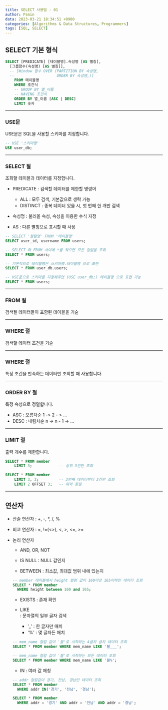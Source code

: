 ```yaml
---
title: SELECT 사용법 - 01
author: Psmin
data: 2023-03-21 18:34:51 +0900
categories: [Algorithms & Data Structures, Programmers]
tags: [SQL, SELECT]
---
```


## SELECT 기본 형식

```SQL
SELECT [PREDICATE] [테이블명].속성명 [AS 별칭],
  [그룹함수(속성명) [AS 별칭]],
  -- [Window 함수 OVER (PARTITION BY 속성명,
  --                   ORDER BY 속성명,)]
	FROM 테이블명
	WHERE 조건식
	-- GROUP BY 열_이름
	-- HAVING 조건식
	ORDER BY 열_이름 [ASC | DESC]
	LIMIT 숫자
```

---

### USE문

USE문은 SQL을 사용할 스키마를 지정합니다.

```sql
-- USE '스키마명'
USE user_db;
```

---

### SELECT 절

조회할 테이블과 데이터를 지정합니다.

- PREDICATE : 검색할 데이터를 제한할 명령어

  - ALL : 모두 검색, 기본값으로 생략 가능
  - DISTINCT : 종복 데이터 있을 시, 첫 번째 한 개만 검색

- 속성명 : 불러올 속성, 속성을 이용한 수식 지정

- AS : 다른 별칭으로 표시할 때 사용

```sql
-- SELECT '컬럼명' FROM '테이블명'
SELECT user_id, username FROM users;

-- SELECT 와 FROM 사이에 *를 적으면 모든 컬럼을 조회
SELECT * FROM users;

-- 기본적으로 테이블명은 스키마명.테이블명 으로 표현
SELECT * FROM user_db.users;

-- USE문으로 스키마를 지정해주면 (USE user_db;) 테이블명 으로 표현 가능
SELECT * FROM users;
```

---

### FROM 절

검색될 데이터들이 포함된 테이블을 기술

---

### WHERE 절

검색할 데이터 조건을 기술

---

### WHERE 절

특정 조건을 만족하는 데이터만 조회할 때 사용합니다.

---

### ORDER BY 절

특정 속성으로 정렬합니다.

- ASC : 오름차순 1 -> 2 - > ...
- DESC : 내림차순 n -> n - 1 -> ...

---

### LIMIT 절

출력 개수를 제한합니다.

```sql
SELECT * FROM member
	LIMIT 3;    		-- 상위 3건만 조회

SELECT * FROM member
	LIMIT 3, 2; 		-- 3번째 데이터부터 2건만 조회
	LIMIT 2 OFFSET 3; 	-- 위와 동일
```

---

## 연산자

- 산술 연산자 : +, -, \*, /, %

- 비교 연산자 : =, !=(<>), <, >, <=, >=

- 논리 연산자

  - AND, OR, NOT

  - IS NULL : NULL 값인지

  - BETWEEN : 최소값, 최대값 범위 내에 있는지

  ```sql
  -- member 테이블에서 height 컬럼 값이 160이상 165이하인 데이터 조회
  SELECT * FROM member
    WHERE height between 160 and 165;
  ```

  - EXISTS : 존재 확인

  - LIKE  
    : 문자열의 일부 글자 검색
    - '\_' : 한 글자만 매치
    - '%' : 몇 글자든 매치

  ```sql
  -- mem_name 컬럼 값이 '블'로 시작하는 4글자 글자 데이터 조회
  SELECT * FROM member WHERE mem_name LIKE '블___';

  -- mem_name 컬럼 값이 '블'로 시작하는 모든 데이터 조회
  SELECT * FROM member WHERE mem_name LIKE '블%';
  ```

  - IN
    : 여러 값 매칭

  ```sql
  -- addr 컬럼값이 경기, 전남, 경남인 데이터 조회
  SELECT * FROM member
  	WHERE addr IN('경기', '전남', '경남');

  SELECT * FROM member
  	WHERE addr = '경기' AND addr = '전남' AND addr = '경남';
  ```

